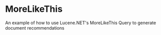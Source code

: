 # MoreLikeThis
An example of how to use Lucene.NET's MoreLikeThis Query to generate document recommendations
